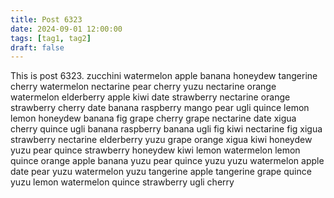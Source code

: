 ```yaml
---
title: Post 6323
date: 2024-09-01 12:00:00
tags: [tag1, tag2]
draft: false
---
```

This is post 6323.
zucchini
watermelon
apple
banana
honeydew
tangerine
cherry
watermelon
nectarine
pear
cherry
yuzu
nectarine
orange
watermelon
elderberry
apple
kiwi
date
strawberry
nectarine
orange
strawberry
cherry
date
banana
raspberry
mango
pear
ugli
quince
lemon
lemon
honeydew
banana
fig
grape
cherry
grape
nectarine
date
xigua
cherry
quince
ugli
banana
raspberry
banana
ugli
fig
kiwi
nectarine
fig
xigua
strawberry
nectarine
elderberry
yuzu
grape
orange
xigua
kiwi
honeydew
yuzu
pear
quince
strawberry
honeydew
kiwi
lemon
watermelon
lemon
quince
orange
apple
banana
yuzu
pear
quince
yuzu
yuzu
watermelon
apple
date
pear
yuzu
watermelon
yuzu
tangerine
apple
tangerine
grape
quince
yuzu
lemon
watermelon
quince
strawberry
ugli
cherry
